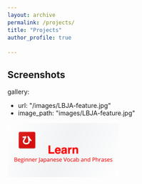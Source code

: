 ```yaml
---
layout: archive
permalink: /projects/
title: "Projects"
author_profile: true

---
```



## Screenshots

gallery:
  - url: "/images/LBJA-feature.jpg"
  - image_path: "images/LBJA-feature.jpg"
<img src="images/LBJA-feature.png" width="250">
